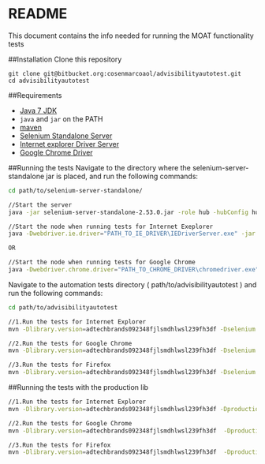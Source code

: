 README
======

This document contains the info needed for running the MOAT functionality tests

##Installation
Clone this repository
```
git clone git@bitbucket.org:cosenmarcoaol/advisibilityautotest.git
cd advisibilityautotest
```

##Requirements
* [Java 7 JDK](http://www.oracle.com/technetwork/java/javase/downloads/index.html)
* `java` and `jar` on the PATH
* [maven](https://maven.apache.org/)
* [Selenium Standalone Server](http://www.seleniumhq.org/download/)
* [Internet explorer Driver Server](http://www.seleniumhq.org/download/)
* [Google Chrome Driver](http://www.seleniumhq.org/download/) 


##Running the tests
Navigate to the directory where the selenium-server-standalone jar is placed, and run the following commands: 
```sh
cd path/to/selenium-server-standalone/

//Start the server
java -jar selenium-server-standalone-2.53.0.jar -role hub -hubConfig hub.json

//Start the node when running tests for Internet Exeplorer
java -Dwebdriver.ie.driver="PATH_TO_IE_DRIVER\IEDriverServer.exe" -jar selenium-server-standalone-2.53.0.jar -role node -nodeConfig node.json

OR

//Start the node when running tests for Google Chrome 
java -Dwebdriver.chrome.driver="PATH_TO_CHROME_DRIVER\chromedriver.exe" -jar selenium-server-standalone-2.53.0.jar -role node -nodeConfig node.json
```

Navigate to the automation tests directory ( path/to/advisibilityautotest ) and run the following commands:
```sh
cd path/to/advisibilityautotest

//1.Run the tests for Internet Explorer
mvn -Dlibrary.version=adtechbrands092348fjlsmdhlwsl239fh3df -Dselenium.platform=WINDOWS -Dtest.host.alias=[HOST_ALIAS] -Dselenium.browser="internet explorer" verify

//2.Run the tests for Google Chrome
mvn -Dlibrary.version=adtechbrands092348fjlsmdhlwsl239fh3df -Dselenium.platform=WINDOWS -Dtest.host.alias=[HOST_ALIAS] -Dselenium.browser=chrome verify

//3.Run the tests for Firefox
mvn -Dlibrary.version=adtechbrands092348fjlsmdhlwsl239fh3df -Dselenium.platform=WINDOWS -Dtest.host.alias=[HOST_ALIAS] verify
```

##Running the tests with the production lib
```sh
//1.Run the tests for Internet Explorer
mvn -Dlibrary.version=adtechbrands092348fjlsmdhlwsl239fh3df -Dproduction.library.url=http://aka-cdn-ns.adtechus.com -Dselenium.platform=WINDOWS -Dtest.host.alias=[HOST_ALIAS] -Dselenium.browser="internet explorer" verify

//2.Run the tests for Google Chrome
mvn -Dlibrary.version=adtechbrands092348fjlsmdhlwsl239fh3df  -Dproduction.library.url=http://aka-cdn-ns.adtechus.com -Dselenium.platform=WINDOWS -Dtest.host.alias=[HOST_ALIAS] -Dselenium.browser=chrome verify

//3.Run the tests for Firefox
mvn -Dlibrary.version=adtechbrands092348fjlsmdhlwsl239fh3df  -Dproduction.library.url=http://aka-cdn-ns.adtechus.com -Dselenium.platform=WINDOWS -Dtest.host.alias=[HOST_ALIAS] verify
```